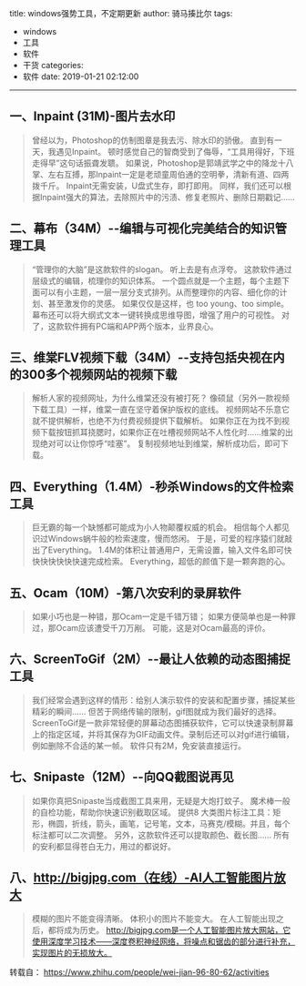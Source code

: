 title: windows强势工具，不定期更新
author: 骑马揍比尔
tags:
  - windows
  - 工具
  - 软件
  - 干货
categories:
  - 软件
date: 2019-01-21 02:12:00
---
## 一、Inpaint (31M)-图片去水印                           
>曾经以为，Photoshop的仿制图章是我去污、除水印的骄傲。
直到有一天，我遇见Inpaint。
顿时感觉自己的智商受到了侮辱，“工具用得好，下班走得早”这句话振聋发聩。
如果说，Photoshop是郭靖武学之中的降龙十八掌、左右互搏，那Inpaint一定是老顽童周伯通的空明拳，清新有道、四两拨千斤。
Inpaint无需安装，U盘式生存，即打即用。
同样，我们还可以根据Inpaint强大的算法，去除照片中的污渍、修复老照片、删除日期戳记......

<!--more-->

## 二、幕布（34M）--编辑与可视化完美结合的知识管理工具

>“管理你的大脑”是这款软件的slogan。
听上去是有点浮夸。
这款软件通过层级式的编辑，梳理你的知识体系。
一个圆点就是一个主题，每个主题下面可以有小主题，一层一层分支式排列。从而整理你的内容、细化你的计划、甚至激发你的灵感。
如果仅仅是这样，也 too young、too simple。
幕布还可以将大纲式文本一键转换成思维导图，增强了用户的可视性。
对了，这款软件拥有PC端和APP两个版本，业界良心。

## 三、维棠FLV视频下载（34M）--支持包括央视在内的300多个视频网站的视频下载

>解析人家的视频网址，为什么维棠还没有被打死？
像硕鼠（另外一款视频下载工具）一样，维棠一直在坚守着保护版权的底线。
视频网站不乐意它就不提供解析，也绝不为付费视频提供下载解析。
如果你正在为找不到视频下载按钮抓耳挠腮时，如果你正在吐槽视频网站不人性化时......维棠的出现绝对可以让你惊呼“哇塞”。
复制视频地址到维棠，解析成功后，即可下载。

## 四、Everything（1.4M）-秒杀Windows的文件检索工具

>巨无霸的每一个缺憾都可能成为小人物颠覆权威的机会。
相信每个人都见识过Windows蜗牛般的检索速度，慢而悠闲。
于是，可爱的程序猿们就敲出了Everything。
1.4M的体积让普通用户，无需设置，输入文件名即可快快快快快快快速完成检索。
Everything，超低的颜值下是一颗奔跑的心。

## 五、Ocam（10M）-第八次安利的录屏软件

>如果小巧也是一种错，那Ocam一定是千错万错；
如果方便简单也是一种罪过，那Ocam应该遭受千刀万剐。
可能，这是对Ocam最高的评价。

## 六、ScreenToGif（2M）--最让人依赖的动态图捕捉工具

>我们经常会遇到这样的情形：给别人演示软件的安装和配置步骤，捕捉某些精彩的瞬间......
但苦于网络传输的限制，gif图就成为我们最好的选择。
ScreenToGif是一款非常轻便的屏幕动态图捕获软件，它可以快速录制屏幕上的指定区域，并将其保存为GIF动画文件。录制后还可以对gif进行编辑，例如删除不合适的某一帧。
软件只有2M，免安装直接运行。

## 七、Snipaste（12M）--向QQ截图说再见

>如果你真把Snipaste当成截图工具来用，无疑是大炮打蚊子。
魔术棒一般的自检功能，帮助你快速识别截取区域。
提供8 大类图片标注工具：矩形，椭圆，折线，箭头，画笔，记号笔，文本，马赛克/模糊。并且，每个标注都可以二次调整。
另外，这款软件还可以提取颜色、截长图......
所有的安利都显得苍白无力，用过的都说好。

## 八、http://bigjpg.com（在线）-AI人工智能图片放大

>模糊的图片不能变得清晰。
体积小的图片不能变大。
在人工智能出现之后，都将成为历史。
http://bigjpg.com是一个人工智能图片放大网站，它使用深度学习技术——深度卷积神经网络，将噪点和锯齿的部分进行补充，实现图片的无损放大。

转载自：
https://www.zhihu.com/people/wei-jian-96-80-62/activities